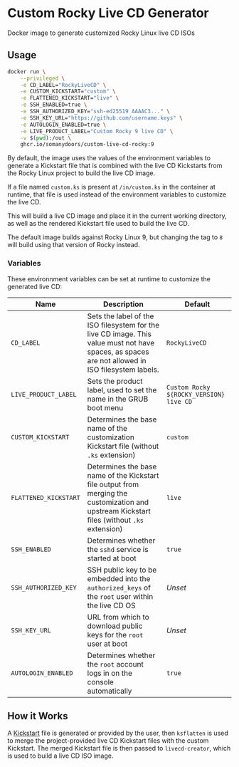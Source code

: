 # Custom Rocky Live CD Generator

Docker image to generate customized Rocky Linux live CD ISOs

## Usage

```bash
docker run \
    --privileged \
    -e CD_LABEL="RockyLiveCD" \
    -e CUSTOM_KICKSTART="custom" \
    -e FLATTENED_KICKSTART="live" \
    -e SSH_ENABLED=true \
    -e SSH_AUTHORIZED_KEY="ssh-ed25519 AAAAC3..." \
    -e SSH_KEY_URL="https://github.com/username.keys" \
    -e AUTOLOGIN_ENABLED=true \
    -e LIVE_PRODUCT_LABEL="Custom Rocky 9 live CD" \
    -v $(pwd):/out \
    ghcr.io/somanydoors/custom-live-cd-rocky:9
```

By default, the image uses the values of the environment variables to generate
a Kickstart file that is combined with the live CD Kickstarts from the Rocky
Linux project to build the live CD image.

If a file named `custom.ks` is present at `/in/custom.ks` in the container at
runtime, that file is used instead of the environment variables to customize
the live CD.

This will build a live CD image and place it in the current working directory,
as well as the rendered Kickstart file used to build the live CD.

The default image builds against Rocky Linux 9, but changing the tag to `8`
will build using that version of Rocky instead.

### Variables

These environnment variables can be set at runtime to customize the generated
live CD:

| Name | Description | Default |
| ---- | ----------- | ------- |
| `CD_LABEL` | Sets the label of the ISO filesystem for the live CD image. This value must not have spaces, as spaces are not allowed in ISO filesystem labels. | `RockyLiveCD` |
| `LIVE_PRODUCT_LABEL` | Sets the product label, used to set the name in the GRUB boot menu | `Custom Rocky ${ROCKY_VERSION} live CD` |
| `CUSTOM_KICKSTART` | Determines the base name of the customization Kickstart file (without `.ks` extension) | `custom` |
| `FLATTENED_KICKSTART` | Determines the base name of the Kickstart file output from merging the customization and upstream Kickstart files (without `.ks` extension) | `live` |
| `SSH_ENABLED` | Determines whether the `sshd` service is started at boot | `true` |
| `SSH_AUTHORIZED_KEY` | SSH public key to be embedded into the `authorized_keys` of the `root` user within the live CD OS | *Unset* |
| `SSH_KEY_URL` | URL from which to download public keys for the `root` user at boot | *Unset* |
| `AUTOLOGIN_ENABLED` | Determines whether the `root` account logs in on the console automatically | `true` |

## How it Works

A [Kickstart](https://docs.fedoraproject.org/en-US/fedora/f36/install-guide/appendixes/Kickstart_Syntax_Reference/)
file is generated or provided by the user, then `ksflatten` is used to merge
the project-provided live CD Kickstart files with the custom Kickstart. The
merged Kickstart file is then passed to `livecd-creator`, which is used to
build a live CD ISO image.
